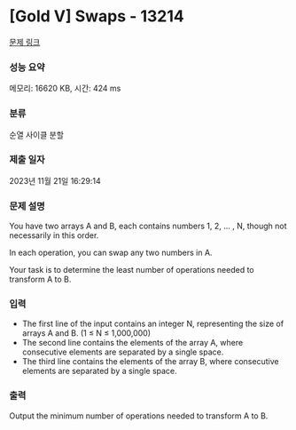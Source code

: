 # [Gold V] Swaps - 13214 

[문제 링크](https://www.acmicpc.net/problem/13214) 

### 성능 요약

메모리: 16620 KB, 시간: 424 ms

### 분류

순열 사이클 분할

### 제출 일자

2023년 11월 21일 16:29:14

### 문제 설명

<p>You have two arrays A and B, each contains numbers 1, 2, ... , N, though not necessarily in this order.</p>

<p>In each operation, you can swap any two numbers in A.</p>

<p>Your task is to determine the least number of operations needed to transform A to B.</p>

### 입력 

 <ul>
	<li>The first line of the input contains an integer N, representing the size of arrays A and B. (1 ≤ N ≤ 1,000,000)</li>
	<li>The second line contains the elements of the array A, where consecutive elements are separated by a single space.</li>
	<li>The third line contains the elements of the array B, where consecutive elements are separated by a single space.</li>
</ul>

### 출력 

 <p>Output the minimum number of operations needed to transform A to B.</p>


